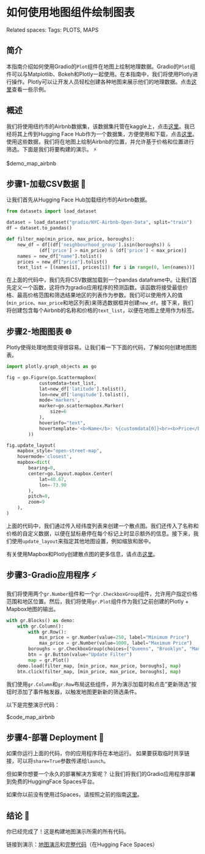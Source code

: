 # 如何使用地图组件绘制图表
Related spaces:
Tags: PLOTS, MAPS

## 简介

本指南介绍如何使用Gradio的`Plot`组件在地图上绘制地理数据。Gradio的`Plot`组件可以与Matplotlib、Bokeh和Plotly一起使用。在本指南中，我们将使用Plotly进行操作。Plotly可以让开发人员轻松创建各种地图来展示他们的地理数据。点击[这里](https://plotly.com/python/maps/)查看一些示例。

## 概述

我们将使用纽约市的Airbnb数据集，该数据集托管在kaggle上，点击[这里](https://www.kaggle.com/datasets/dgomonov/new-york-city-airbnb-open-data)。我已经将其上传到Hugging Face Hub作为一个数据集，方便使用和下载，点击[这里](https://huggingface.co/datasets/gradio/NYC-Airbnb-Open-Data)。使用这些数据，我们将在地图上绘制Airbnb的位置，并允许基于价格和位置进行筛选。下面是我们将要构建的演示。 ⚡️

$demo_map_airbnb

## 步骤1-加载CSV数据 💾

让我们首先从Hugging Face Hub加载纽约市的Airbnb数据。

```python
from datasets import load_dataset

dataset = load_dataset("gradio/NYC-Airbnb-Open-Data", split="train")
df = dataset.to_pandas()

def filter_map(min_price, max_price, boroughs):
    new_df = df[(df['neighbourhood_group'].isin(boroughs)) & 
            (df['price'] > min_price) & (df['price'] < max_price)]
    names = new_df["name"].tolist()
    prices = new_df["price"].tolist()
    text_list = [(names[i], prices[i]) for i in range(0, len(names))]
```

在上面的代码中，我们先将CSV数据加载到一个pandas dataframe中。让我们首先定义一个函数，这将作为gradio应用程序的预测函数。该函数将接受最低价格、最高价格范围和筛选结果地区的列表作为参数。我们可以使用传入的值(`min_price`、`max_price`和地区列表)来筛选数据框并创建`new_df`。接下来，我们将创建包含每个Airbnb的名称和价格的`text_list`，以便在地图上使用作为标签。

## 步骤2-地图图表 🌐

Plotly使得处理地图变得很容易。让我们看一下下面的代码，了解如何创建地图图表。

```python
import plotly.graph_objects as go

fig = go.Figure(go.Scattermapbox(
            customdata=text_list,
            lat=new_df['latitude'].tolist(),
            lon=new_df['longitude'].tolist(),
            mode='markers',
            marker=go.scattermapbox.Marker(
                size=6
            ),
            hoverinfo="text",
            hovertemplate='<b>Name</b>: %{customdata[0]}<br><b>Price</b>: $%{customdata[1]}'
        ))

fig.update_layout(
    mapbox_style="open-street-map",
    hovermode='closest',
    mapbox=dict(
        bearing=0,
        center=go.layout.mapbox.Center(
            lat=40.67,
            lon=-73.90
        ),
        pitch=0,
        zoom=9
    ),
)
```

上面的代码中，我们通过传入经纬度列表来创建一个散点图。我们还传入了名称和价格的自定义数据，以便在鼠标悬停在每个标记上时显示额外的信息。接下来，我们使用`update_layout`来指定其他地图设置，例如缩放和居中。

有关使用Mapbox和Plotly创建散点图的更多信息，请点击[这里](https://plotly.com/python/scattermapbox/)。

## 步骤3-Gradio应用程序 ⚡️

我们将使用两个`gr.Number`组件和一个`gr.CheckboxGroup`组件，允许用户指定价格范围和地区位置。然后，我们将使用`gr.Plot`组件作为我们之前创建的Plotly + Mapbox地图的输出。

```python
with gr.Blocks() as demo:
    with gr.Column():
        with gr.Row():
            min_price = gr.Number(value=250, label="Minimum Price")
            max_price = gr.Number(value=1000, label="Maximum Price")
        boroughs = gr.CheckboxGroup(choices=["Queens", "Brooklyn", "Manhattan", "Bronx", "Staten Island"], value=["Queens", "Brooklyn"], label="Select Boroughs:")
        btn = gr.Button(value="Update Filter")
        map = gr.Plot()
    demo.load(filter_map, [min_price, max_price, boroughs], map)
    btn.click(filter_map, [min_price, max_price, boroughs], map)
```

我们使用`gr.Column`和`gr.Row`布局这些组件，并为演示加载时和点击"更新筛选"按钮时添加了事件触发器，以触发地图更新新的筛选条件。

以下是完整演示代码：

$code_map_airbnb

## 步骤4-部署 Deployment 🤗

如果你运行上面的代码，你的应用程序将在本地运行。
如果要获取临时共享链接，可以将`share=True`参数传递给`launch`。

但如果你想要一个永久的部署解决方案呢？
让我们将我们的Gradio应用程序部署到免费的HuggingFace Spaces平台。

如果你以前没有使用过Spaces，请按照之前的指南[这里](/using_hugging_face_integrations)。

## 结论 🎉

你已经完成了！这是构建地图演示所需的所有代码。

链接到演示：[地图演示](https://huggingface.co/spaces/gradio/map_airbnb)和[完整代码](https://huggingface.co/spaces/gradio/map_airbnb/blob/main/run.py)（在Hugging Face Spaces）
